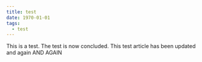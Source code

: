 ```yaml
---
title: test
date: 1970-01-01
tags:
  - test
---
```


This is a test.
The test is now concluded.
This test article has been updated and again AND AGAIN

